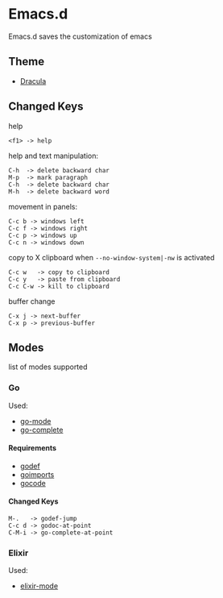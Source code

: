 # Emacs.d

Emacs.d saves the customization of emacs

## Theme

- [Dracula](https://draculatheme.com/emacs/)

## Changed Keys

help
```
<f1> -> help
```

help and text manipulation:
```
C-h  -> delete backward char
M-p  -> mark paragraph
C-h  -> delete backward char
M-h  -> delete backward word
```

movement in panels:
```
C-c b -> windows left
C-c f -> windows right
C-c p -> windows up
C-c n -> windows down
```

copy to X clipboard when `--no-window-system|-nw` is activated
```
C-c w   -> copy to clipboard
C-c y   -> paste from clipboard
C-c C-w -> kill to clipboard
```

buffer change
```
C-x j -> next-buffer
C-x p -> previous-buffer
```

## Modes

list of modes supported

### Go

Used:
- [go-mode](https://github.com/vibhavp/go-complete)
- [go-complete](https://github.com/vibhavp/go-complete)

#### Requirements

- [godef](github.com/rogpeppe/godef)
- [goimports](golang.org/x/tools/cmd/goimports)
- [gocode](github.com/mdempsky/gocode)

#### Changed Keys
```
M-.   -> godef-jump
C-c d -> godoc-at-point
C-M-i -> go-complete-at-point
```

### Elixir

Used:
- [elixir-mode](https://github.com/elixir-editors/emacs-elixir)
